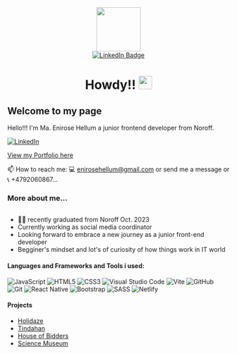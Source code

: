 <div id="header" align="center">
  <img src="https://media.giphy.com/media/WUlplcMpOCEmTGBtBW/giphy.gif" width="100">
</div>
<div id="badges" align="center">
  <a href="https://www.linkedin.com/in/maria-enirose-hellum-1b47bb1b5/">
    <img src="https://img.shields.io/badge/LinkedIn-blue?style=for-the-badge&logo=linkedin&logoColor=white" alt="LinkedIn Badge"/>
  </a>
</div>
<h1 align="center">
  Howdy!!
  <img src="https://media.giphy.com/media/hvRJCLFzcasrR4ia7z/giphy.gif" width="30px"/>
</h1>

## Welcome to my page
Hello!!! 
I'm Ma. Enirose Hellum a junior frontend developer from Noroff.

[![LinkedIn](https://img.shields.io/badge/linkedin-%230077B5.svg?style=for-the-badge&logo=linkedin&logoColor=white)](https://www.linkedin.com/in/maria-enirose-hellum-1b47bb1b5)

[View my Portfolio here](https://enirosehellum.netlify.app/)

📫 How to reach me: :computer: enirosehellum@gmail.com or send me a message or :telephone_receiver: +4792060867...


### More about me...
<div id="badges" align="left">
  <img src="https://komarev.com/ghpvc/?username=enirose&style=flat-square&color=blue" alt=""/>
</div>

- :woman_technologist: recently graduated from Noroff Oct. 2023
- Currently working as social media coordinator
- Looking forward to embrace a new journey as a junior front-end developer
- Begginer's mindset and lot's of curiosity of how things work in IT world


#### Languages and Frameworks and Tools i used:
 ![JavaScript](https://img.shields.io/badge/javascript-%23323330.svg?style=for-the-badge&logo=javascript&logoColor=%23F7DF1E)
 ![HTML5](https://img.shields.io/badge/html5-%23E34F26.svg?style=for-the-badge&logo=html5&logoColor=white)
 ![CSS3](https://img.shields.io/badge/css3-%231572B6.svg?style=for-the-badge&logo=css3&logoColor=white)
 ![Visual Studio Code](https://img.shields.io/badge/Visual%20Studio%20Code-0078d7.svg?style=for-the-badge&logo=visual-studio-code&logoColor=white)
 ![Vite](https://img.shields.io/badge/vite-%23646CFF.svg?style=for-the-badge&logo=vite&logoColor=white)
 ![GitHub](https://img.shields.io/badge/github-%23121011.svg?style=for-the-badge&logo=github&logoColor=white)
 ![Git](https://img.shields.io/badge/git-%23F05033.svg?style=for-the-badge&logo=git&logoColor=white)
 ![React Native](https://img.shields.io/badge/react-%23121011.svg?style=for-the-badge&logo=react&logoColor=blue)
 ![Bootstrap](https://img.shields.io/badge/bootstrap-%23646CFF.svg?style=for-the-badge&logo=bootstrap&logoColor=white)
 ![SASS](https://img.shields.io/badge/sass-EF1970?style=for-the-badge&logo=sass&logoColor=white)
 ![Netlify](https://img.shields.io/badge/netlify-00979D?style=for-the-badge&logo=netlify&logoColor=white)

#### Projects
- [Holidaze](https://loquacious-bienenstitch-4a509b.netlify.app/)
- [Tindahan](https://meek-licorice-1e5a9e.netlify.app/)
- [House of Bidders](https://storied-fairy-4f9600.netlify.app/)
- [Science Museum](https://compassionate-joliot-e61ccb.netlify.app/)



